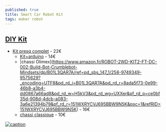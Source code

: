 ```yaml
---
published: true
title: Smart Car Robot Kit
tags: maker robot
---
```

## [DIY Kit](https://www.youtube.com/watch?v=oQQpAACa3ac)
- [Kit presq complet](https://www.amazon.fr/gp/product/B074CXBC7H/ref=ox_sc_act_title_1?smid=ALQRUEOFNLJH&psc=1) - 22€
	- [Kit+arduino](https://www.amazon.fr/Homyl-Ch%C3%A2ssis-Intelligent-Voiture-Arduino/dp/B07H28JMBM/ref=pd_sbs_21_20?_encoding=UTF8&pd_rd_i=B07H28JMBM&pd_rd_r=06179ef3-e781-49b6-8e13-b8614ea14222&pd_rd_w=UbFSA&pd_rd_wg=9W9ys&pf_rd_p=ce0bf35d-908d-4dcb-a083-3a6e21394b79&pf_rd_r=F00ZCZVZQYP9P9V0DZWH&psc=1&refRID=F00ZCZVZQYP9P9V0DZWH) - 14€
	- |chassi Olimex](https://www.amazon.fr/ROBOT-2WD-KIT2-FT-DC-002-Build-Bot-Crumblebot-Mindsets/dp/B01L3QAR7A/ref=pd_sbs_147_1/258-9749349-9575629?_encoding=UTF8&pd_rd_i=B01L3QAR7A&pd_rd_r=8ada5f73-0e99-46b8-a3b4-dd0867a66ad8&pd_rd_w=H5kV3&pd_rd_wg=UXXer&pf_rd_p=ce0bf35d-908d-4dcb-a083-3a6e21394b79&pf_rd_r=151WXRYCVJ695BBW9N5K&psc=1&refRID=151WXRYCVJ695BBW9N5K) - 16€
    - [chassi classique](https://www.amazon.fr/DollaTek-Encodeur-Intelligent-Vitesse-Batterie/dp/B07F73HY34/ref=pd_sbs_107_2/258-9749349-9575629?_encoding=UTF8&pd_rd_i=B07F73HY34&pd_rd_r=06b0c6c7-cfea-4ec0-b0fe-b276b6a26050&pd_rd_w=ZX8OX&pd_rd_wg=8wPdv&pf_rd_p=ce0bf35d-908d-4dcb-a083-3a6e21394b79&pf_rd_r=GY5D1FFGYXSKQA36KSGD&psc=1&refRID=GY5D1FFGYXSKQA36KSGD) - 10€

[![caption](https://img.youtube.com/vi/oQQpAACa3ac/0.jpg)](https://www.youtube.com/watch?v=oQQpAACa3ac)
